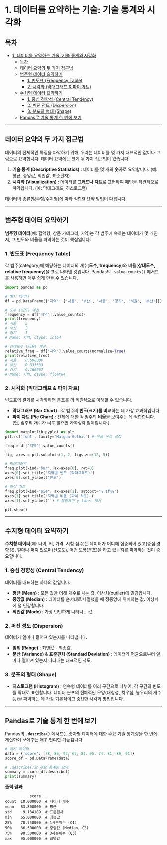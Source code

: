 # 1. 데이터를 요약하는 기술: 기술 통계와 시각화

## 목차
- [1. 데이터를 요약하는 기술: 기술 통계와 시각화](#1-데이터를-요약하는-기술-기술-통계와-시각화)
  - [목차](#목차)
  - [데이터 요약의 두 가지 접근법](#데이터-요약의-두-가지-접근법)
  - [범주형 데이터 요약하기](#범주형-데이터-요약하기)
    - [1. 빈도표 (Frequency Table)](#1-빈도표-frequency-table)
    - [2. 시각화 (막대그래프 \& 파이 차트)](#2-시각화-막대그래프--파이-차트)
  - [수치형 데이터 요약하기](#수치형-데이터-요약하기)
    - [1. 중심 경향성 (Central Tendency)](#1-중심-경향성-central-tendency)
    - [2. 퍼진 정도 (Dispersion)](#2-퍼진-정도-dispersion)
    - [3. 분포의 형태 (Shape)](#3-분포의-형태-shape)
  - [Pandas로 기술 통계 한 번에 보기](#pandas로-기술-통계-한-번에-보기)

---

## 데이터 요약의 두 가지 접근법

데이터의 전체적인 특징을 파악하기 위해, 우리는 데이터를 몇 가지 대표적인 값이나 그림으로 요약합니다. 데이터 요약에는 크게 두 가지 접근법이 있습니다.

1.  **기술 통계 (Descriptive Statistics)** : 데이터를 몇 개의 **숫자**로 요약합니다. (예: 평균, 중앙값, 최빈값, 표준편차)
2.  **시각화 (Visualization)** : 데이터를 **그래프나 차트**로 표현하여 패턴을 직관적으로 파악합니다. (예: 막대그래프, 히스토그램)

데이터의 종류(범주형/수치형)에 따라 적합한 요약 방법이 다릅니다.

---

## 범주형 데이터 요약하기

**범주형 데이터**(예: 혈액형, 상품 카테고리, 지역)는 각 범주에 속하는 데이터가 몇 개인지, 그 빈도와 비율을 파악하는 것이 핵심입니다.

### 1. 빈도표 (Frequency Table)

각 범주(category)에 해당하는 데이터의 개수(**도수, frequency**)와 비율(**상대도수, relative frequency**)을 표로 나타낸 것입니다. Pandas의 `.value_counts()` 메서드를 사용하면 매우 쉽게 만들 수 있습니다.

```python
import pandas as pd

# 예시 데이터
df = pd.DataFrame({'지역': ['서울', '부산', '서울', '경기', '서울', '부산']})

# 도수 (빈도) 계산
frequency = df['지역'].value_counts()
print(frequency)
# 서울    3
# 부산    2
# 경기    1
# Name: 지역, dtype: int64

# 상대도수 (비율) 계산
relative_freq = df['지역'].value_counts(normalize=True)
print(relative_freq)
# 서울    0.500000
# 부산    0.333333
# 경기    0.166667
# Name: 지역, dtype: float64
```

### 2. 시각화 (막대그래프 & 파이 차트)

빈도표의 결과를 시각화하면 분포를 더 직관적으로 이해할 수 있습니다.

- **막대그래프 (Bar Chart)** : 각 범주의 **빈도(크기)를 비교**하는 데 가장 효과적입니다.
- **파이 차트 (Pie Chart)** : 전체에 대한 각 범주의 **비율**을 보여주는 데 적합합니다. (단, 범주의 개수가 너무 많으면 가독성이 떨어집니다.)

```python
import matplotlib.pyplot as plt
plt.rc('font', family='Malgun Gothic') # 한글 폰트 설정

freq = df['지역'].value_counts()

fig, axes = plt.subplots(1, 2, figsize=(12, 5))

# 막대그래프
freq.plot(kind='bar', ax=axes[0], rot=0)
axes[0].set_title('지역별 빈도 (막대그래프)')
axes[0].set_ylabel('빈도')

# 파이 차트
freq.plot(kind='pie', ax=axes[1], autopct='%.1f%%')
axes[1].set_title('지역별 비율 (파이 차트)')
axes[1].set_ylabel('') # 불필요한 y-label 제거

plt.show()
```

---

## 수치형 데이터 요약하기

**수치형 데이터**(예: 나이, 키, 가격, 시험 점수)는 데이터가 어디에 집중되어 있고(중심 경향성), 얼마나 퍼져 있으며(산포도), 어떤 모양(분포)을 하고 있는지를 파악하는 것이 중요합니다.

### 1. 중심 경향성 (Central Tendency)
데이터를 대표하는 하나의 값입니다.
- **평균 (Mean)** : 모든 값을 더해 개수로 나눈 값. 이상치(outlier)에 민감합니다.
- **중앙값 (Median)** : 데이터를 순서대로 나열했을 때 정중앙에 위치하는 값. 이상치에 덜 민감합니다.
- **최빈값 (Mode)** : 가장 빈번하게 나타나는 값.

### 2. 퍼진 정도 (Dispersion)
데이터가 얼마나 흩어져 있는지를 나타냅니다.
- **범위 (Range)** : 최댓값 - 최솟값.
- **분산 (Variance)**  & **표준편차 (Standard Deviation)** : 데이터가 평균으로부터 얼마나 떨어져 있는지 나타내는 대표적인 척도.

### 3. 분포의 형태 (Shape)
- **히스토그램 (Histogram)** : 연속형 데이터를 여러 구간으로 나누어, 각 구간의 빈도를 막대로 표현합니다. 데이터 분포의 전체적인 모양(대칭성, 치우침, 봉우리의 개수 등)을 파악하는 데 가장 기본적이고 중요한 시각화 방법입니다.

---

## Pandas로 기술 통계 한 번에 보기

Pandas의 **`.describe()`** 메서드는 숫자형 데이터에 대한 주요 기술 통계량을 한 번에 계산하여 보여주는 매우 편리한 기능입니다.

```python
# 예시 데이터
data = {'score': [78, 85, 92, 65, 88, 95, 74, 81, 89, 91]}
score_df = pd.DataFrame(data)

# .describe()로 주요 통계량 요약
summary = score_df.describe()
print(summary)
```

**출력 결과:**
```
           score
count  10.000000  # 데이터 개수
mean   83.800000  # 평균
std     9.134189  # 표준편차
min    65.000000  # 최솟값
25%    78.750000  # 1사분위수 (Q1)
50%    86.500000  # 중앙값 (Median, Q2)
75%    90.500000  # 3사분위수 (Q3)
max    95.000000  # 최댓값
```